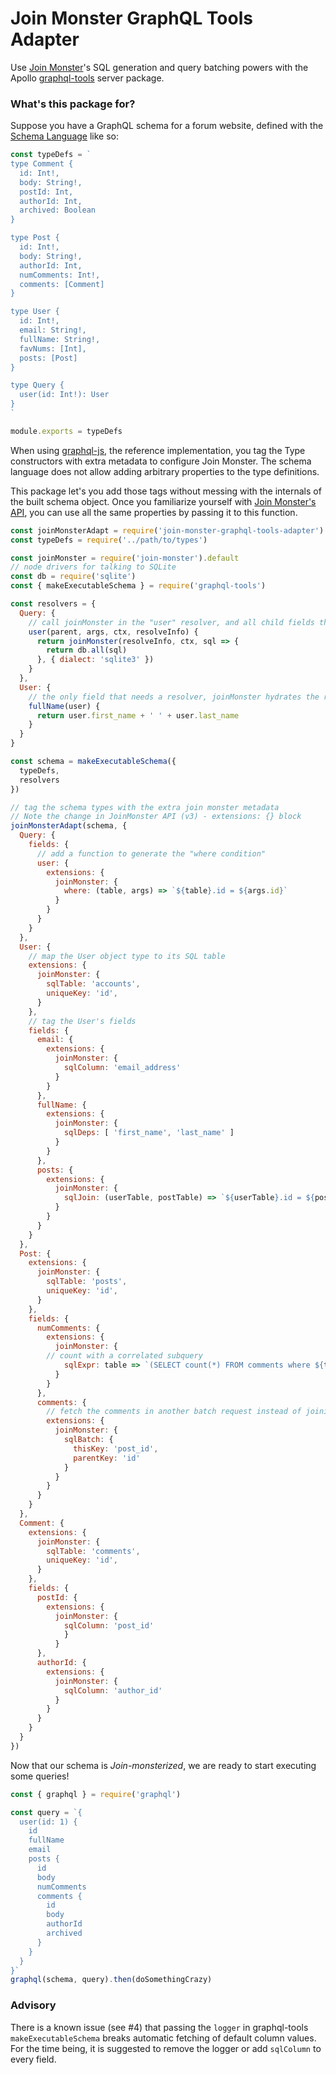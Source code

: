 # Join Monster GraphQL Tools Adapter

Use [Join Monster](https://github.com/stems/join-monster)'s SQL generation and query batching powers with the Apollo [graphql-tools](https://github.com/apollographql/graphql-tools) server package.

### What's this package for?

Suppose you have a GraphQL schema for a forum website, defined with the [Schema Language](http://graphql.org/learn/schema/#type-language) like so:

```js
const typeDefs = `
type Comment {
  id: Int!,
  body: String!,
  postId: Int,
  authorId: Int,
  archived: Boolean
}

type Post {
  id: Int!,
  body: String!,
  authorId: Int,
  numComments: Int!,
  comments: [Comment]
}

type User {
  id: Int!,
  email: String!,
  fullName: String!,
  favNums: [Int],
  posts: [Post]
}

type Query {
  user(id: Int!): User
}
`

module.exports = typeDefs
```

When using [graphql-js](https://github.com/graphql/graphql-js), the reference implementation, you tag the Type constructors with extra metadata to configure Join Monster.
The schema language does not allow adding arbitrary properties to the type definitions.

This package let's you add those tags without messing with the internals of the built schema object.
Once you familiarize yourself with [Join Monster's API](http://join-monster.readthedocs.io), you can use all the same properties by passing it to this function.


```js
const joinMonsterAdapt = require('join-monster-graphql-tools-adapter')
const typeDefs = require('../path/to/types')

const joinMonster = require('join-monster').default
// node drivers for talking to SQLite
const db = require('sqlite')
const { makeExecutableSchema } = require('graphql-tools')

const resolvers = {
  Query: {
    // call joinMonster in the "user" resolver, and all child fields that are tagged with "sqlTable" are handled!
    user(parent, args, ctx, resolveInfo) {
      return joinMonster(resolveInfo, ctx, sql => {
        return db.all(sql)
      }, { dialect: 'sqlite3' })
    }
  },
  User: {
    // the only field that needs a resolver, joinMonster hydrates the rest!
    fullName(user) {
      return user.first_name + ' ' + user.last_name
    }
  }
}

const schema = makeExecutableSchema({
  typeDefs,
  resolvers
})

// tag the schema types with the extra join monster metadata
// Note the change in JoinMonster API (v3) - extensions: {} block
joinMonsterAdapt(schema, {
  Query: {
    fields: {
      // add a function to generate the "where condition"
      user: {
        extensions: {
          joinMonster: {
            where: (table, args) => `${table}.id = ${args.id}`
          }
        }
      }
    }
  },
  User: {
    // map the User object type to its SQL table
    extensions: {
      joinMonster: {
        sqlTable: 'accounts',
        uniqueKey: 'id',
      }
    },
    // tag the User's fields
    fields: {
      email: {
        extensions: {
          joinMonster: {
            sqlColumn: 'email_address'
          }
        }
      },
      fullName: {
        extensions: {
          joinMonster: {
            sqlDeps: [ 'first_name', 'last_name' ]
          }
        }
      },
      posts: {
        extensions: {
          joinMonster: {
            sqlJoin: (userTable, postTable) => `${userTable}.id = ${postTable}.author_id`,
          }
        }
      }
    }
  },
  Post: {
    extensions: {
      joinMonster: {
        sqlTable: 'posts',
        uniqueKey: 'id',
      }
    },
    fields: {
      numComments: {
        extensions: {
          joinMonster: {
        // count with a correlated subquery
            sqlExpr: table => `(SELECT count(*) FROM comments where ${table}.id = comments.post_id)`
          }
        }
      },
      comments: {
        // fetch the comments in another batch request instead of joining
        extensions: {
          joinMonster: {
            sqlBatch: {
              thisKey: 'post_id',
              parentKey: 'id'
            }
          }
        }
      }
    }
  },
  Comment: {
    extensions: {
      joinMonster: {
        sqlTable: 'comments',
        uniqueKey: 'id',
      }
    },
    fields: {
      postId: {
        extensions: {
          joinMonster: {
            sqlColumn: 'post_id'
            }
          }
      },
      authorId: {
        extensions: {
          joinMonster: {
            sqlColumn: 'author_id'
          }
        }
      }
    }
  }
})
```

Now that our schema is *Join-monsterized*, we are ready to start executing some queries!

```js
const { graphql } = require('graphql')

const query = `{
  user(id: 1) {
    id
    fullName
    email
    posts {
      id
      body
      numComments
      comments {
        id
        body
        authorId
        archived
      }
    }
  }
}`
graphql(schema, query).then(doSomethingCrazy)
```

### Advisory
There is a known issue (see #4) that passing the `logger` in graphql-tools `makeExecutableSchema` breaks automatic fetching of default column values. For the time being, it is suggested to remove the logger or add `sqlColumn` to every field.
